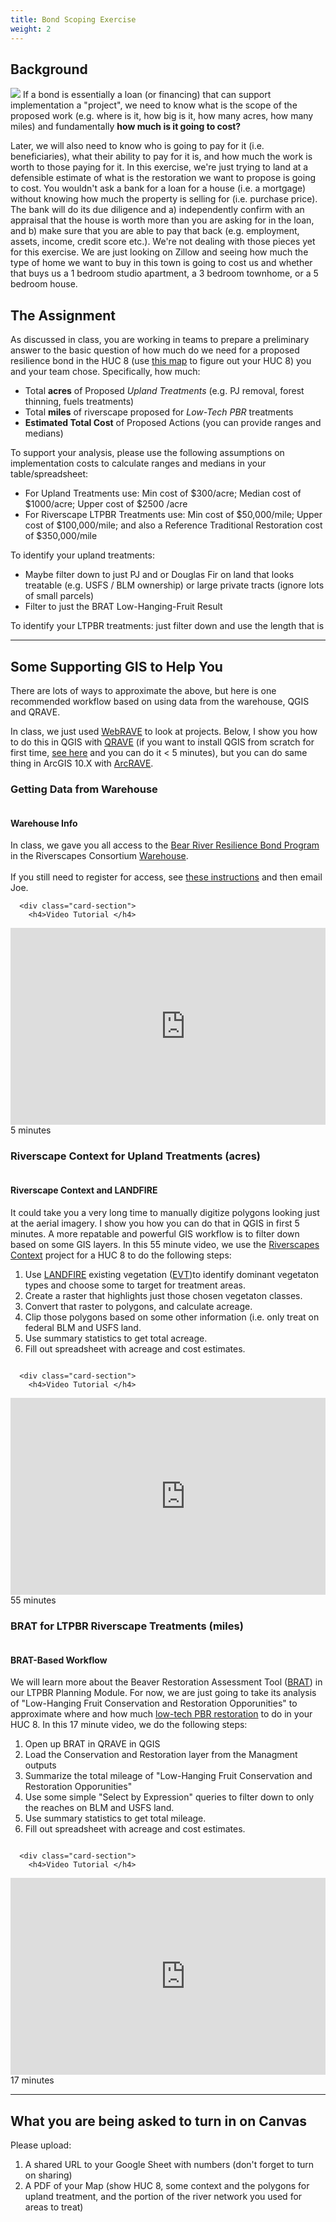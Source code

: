 ```yaml
---
title: Bond Scoping Exercise
weight: 2
---
```


## Background

<img src="{{ site.baseurl }}/assets/images/howmuch.png" class="float-right"> If a bond is essentially a loan (or financing) that can support implementation a "project", we need to know what is the scope of the proposed work (e.g. where is it, how big is it, how many acres, how many miles) and fundamentally **how much is it going to cost?** 

Later, we will also need to know who is going to pay for it (i.e. beneficiaries), what their ability to pay for it is, and how much the work is worth to those paying for it. In this exercise, we're just trying to land at a defensible estimate of what is the restoration we want to propose is going to cost. You wouldn't ask a bank for a loan for a house (i.e. a mortgage) without knowing how much the property is selling for (i.e. purchase price). The bank will do its due diligence and a) independently confirm with an appraisal that the house is worth more than you are asking for in the loan, and b) make sure that you are able to pay that back (e.g. employment, assets, income, credit score etc.). We're not dealing with those pieces yet for this exercise. We are just looking on Zillow and seeing how much the type of home we want to buy in this town is going to cost us and whether that buys us a 1 bedroom studio apartment, a 3 bedroom townhome, or a 5 bedroom house. 

## The Assignment

As discussed in class, you are working in teams to prepare a preliminary answer to the basic question of how much do we need for a proposed resilience bond in the HUC 8 (use [this map](https://www.arcgis.com/home/webmap/viewer.html?url=https%3A%2F%2Fhydro.nationalmap.gov%2Farcgis%2Frest%2Fservices%2Fwbd%2FMapServer&source=sd) to figure out your HUC 8) you and your team chose. Specifically, how much:

- Total **acres** of Proposed *Upland Treatments* (e.g. PJ removal, forest thinning, fuels treatments)
- Total **miles** of riverscape proposed for *Low-Tech PBR* treatments
- **Estimated Total Cost** of Proposed Actions (you can provide ranges and medians)

To support your analysis, please use the following assumptions on implementation costs to calculate ranges and medians in your table/spreadsheet:

- For Upland Treatments use: Min cost of $300/acre; Median cost of $1000/acre; Upper cost of $2500 /acre
- For Riverscape LTPBR Treatments use:  Min cost of $50,000/mile; Upper cost of $100,000/mile; and also a Reference Traditional Restoration cost of $350,000/mile

To identify your upland treatments:

- Maybe filter down to just PJ and or Douglas Fir on land that looks treatable (e.g. USFS / BLM ownership) or large private tracts (ignore lots of small parcels)
- Filter to just the BRAT Low-Hanging-Fruit Result

To identify your LTPBR treatments: just filter down and use the length that is 

-----
## Some Supporting GIS to Help You

There are lots of ways to approximate the above, but here is one recommended workflow based on using data from the warehouse, QGIS and QRAVE.

In class, we just used [WebRAVE](http://rave.riverscapes.xyz/Download/install_webrave.html) to look at projects. Below, I show you how to do this in QGIS with [QRAVE](http://rave.riverscapes.xyz/Download/install_qrave.html) (if you want to install QGIS from scratch for first time, [see here](http://rave.riverscapes.xyz/Download/install_qrave.html#qgis---need-to-get-gis) and you can do it < 5 minutes), but you can do same thing in ArcGIS 10.X with [ArcRAVE](http://rave.riverscapes.xyz/Download/install_arcrave.html).

### Getting Data from Warehouse
<div class="row small-up-2 medium-up-2">
  <div class="column">
    <div class="card">
      <div class="card-section">
        <h4>Warehouse Info </h4>
In class, we gave you all access to the <a href="https://data.riverscapes.xyz/#/BEAR">Bear River Resilience Bond Program</a> in the Riverscapes Consortium <a href="https://riverscapes.xyz/Data_Warehouses/">Warehouse</a>.
<br><br>
If you still need to register for access, see <a href="https://riverscapes.xyz/Data_Warehouses/signup.html">these instructions</a> and then email Joe.
</div></div></div>
 <div class="column">
    <div class="card">


      <div class="card-section">
        <h4>Video Tutorial </h4>
<div class="responsive-embed"> 

<iframe width="560" height="315" src="https://www.youtube.com/embed/Xlg--J14JAE" title="YouTube video player" frameborder="0" allow="accelerometer; autoplay; clipboard-write; encrypted-media; gyroscope; picture-in-picture" allowfullscreen></iframe>
<br>

</div>
<i class="fa fa-clock-o" aria-hidden="true"></i>  5 minutes <i class="fa fa-youtube-play" aria-hidden="true"></i>  
</div></div></div></div>

### Riverscape Context for Upland Treatments (acres)
<div class="row small-up-2 medium-up-2">
  <div class="column">
    <div class="card">
      <div class="card-section">
        <h4>Riverscape Context and LANDFIRE</h4>
It could take you a very long time to manually digitize polygons looking just at the aerial imagery. I show you how you can do that in QGIS in first 5 minutes. A more repatable and powerful GIS workflow is to filter down based on some GIS layers. In this 55 minute video, we use the <a href="https://tools.riverscapes.xyz/rscontext/">Riverscapes Context</a> project for a HUC 8 to do the following steps:
<ol>
<li>Use <a href="https://landfire.gov">LANDFIRE</a> existing vegetation (<a href="https://landfire.gov/evt.php">EVT</a>)to identify dominant vegetaton types and choose some to target for treatment areas.</li>
<li>Create a raster that highlights just those chosen vegetaton classes.</li>
<li>Convert that raster to polygons, and calculate acreage.</li>
<li>Clip those polygons based on some other information (i.e. only treat on federal BLM and USFS land.</li>
<li>Use summary statistics to get total acreage.</li>
<li>Fill out spreadsheet with acreage and cost estimates.</li>
</ol>
</div></div></div>
 <div class="column">
    <div class="card">


      <div class="card-section">
        <h4>Video Tutorial </h4>
<div class="responsive-embed"> 

<iframe width="560" height="315" src="https://www.youtube.com/embed/9JX5u53NuDI" title="YouTube video player" frameborder="0" allow="accelerometer; autoplay; clipboard-write; encrypted-media; gyroscope; picture-in-picture" allowfullscreen></iframe>
<br>

</div>
<i class="fa fa-clock-o" aria-hidden="true"></i>  55 minutes <i class="fa fa-youtube-play" aria-hidden="true"></i>  
</div></div></div></div>


### BRAT for LTPBR Riverscape Treatments (miles)
<div class="row small-up-2 medium-up-2">
  <div class="column">
    <div class="card">
      <div class="card-section">
        <h4>BRAT-Based Workflow</h4>
We will learn more about the Beaver Restoration Assessment Tool (<a href="https://tools.riverscapes.xyz/brat/">BRAT</a>) in our LTPBR Planning Module. For now, we are just going to take its analysis of "Low-Hanging Fruit Conservation and Restoration Opporunities" to approximate where and how much <a href="http://lowtechpbr.restoration.usu.edu/">low-tech PBR restoration</a> to do in your HUC 8. In this 17 minute video, we do the following steps:
<ol>
<li>Open up BRAT in QRAVE in QGIS</li>
<li>Load the Conservation and Restoration layer from the Managment outputs</li>
<li>Summarize the total mileage of  "Low-Hanging Fruit Conservation and Restoration Opporunities" </li>
<li>Use some simple "Select by Expression" queries to filter down to only the reaches on BLM and USFS land. </li>
<li>Use summary statistics to get total mileage.</li>
<li>Fill out spreadsheet with acreage and cost estimates.</li>
</ol>
</div></div></div>
 <div class="column">
    <div class="card">


      <div class="card-section">
        <h4>Video Tutorial </h4>
<div class="responsive-embed"> 
<iframe width="560" height="315" src="https://www.youtube.com/embed/l8uDiNT2DoY" title="YouTube video player" frameborder="0" allow="accelerometer; autoplay; clipboard-write; encrypted-media; gyroscope; picture-in-picture" allowfullscreen></iframe>
<br>

</div>
<i class="fa fa-clock-o" aria-hidden="true"></i>  17 minutes <i class="fa fa-youtube-play" aria-hidden="true"></i>  
</div></div></div></div>


---
## What you are being asked to turn in on Canvas

Please upload:

1. A shared URL to your Google Sheet with numbers (don't forget to turn on sharing)
2. A PDF of your Map (show HUC 8, some context and the polygons for upland treatment, and the portion of the river network you used for areas to treat)